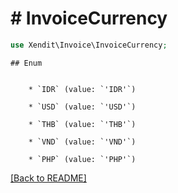 # # InvoiceCurrency


```php
use Xendit\Invoice\InvoiceCurrency;
```

    ## Enum

    
        * `IDR` (value: `'IDR'`)
    
        * `USD` (value: `'USD'`)
    
        * `THB` (value: `'THB'`)
    
        * `VND` (value: `'VND'`)
    
        * `PHP` (value: `'PHP'`)
    

[[Back to README]](../../README.md)
